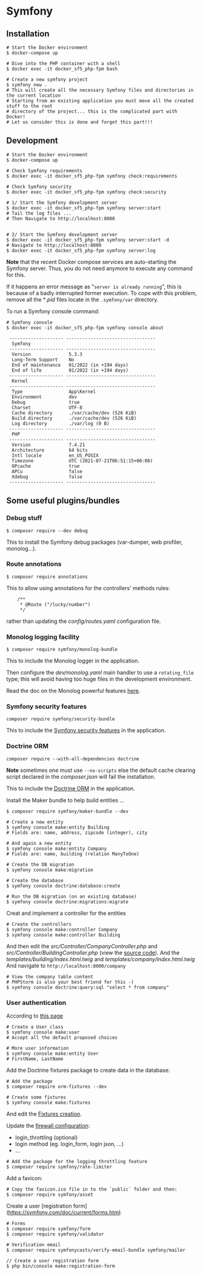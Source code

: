 # Symfony
## Installation
```shell
# Start the Docker environment
$ docker-compose up

# Dive into the PHP container with a shell
$ docker exec -it docker_sf5_php-fpm bash

# Create a new symfony project
$ symfony new .
# This will create all the necessary Symfony files and directories in the current location
# Starting from an existing application you must move all the created stuff to the root 
# directory of the project... this is the complicated part with Docker!
# Let us consider this is done and forget this part!!!
```

## Development
```shell
# Start the Docker environment
$ docker-compose up

# Check Symfony requirements
$ docker exec -it docker_sf5_php-fpm symfony check:requirements

# Check Symfony security
$ docker exec -it docker_sf5_php-fpm symfony check:security

# 1/ Start the Symfony development server
$ docker exec -it docker_sf5_php-fpm symfony server:start
# Tail the log files ...
# Then Navigate to http://localhost:8000


# 2/ Start the Symfony development server
$ docker exec -it docker_sf5_php-fpm symfony server:start -d
# Navigate to http://localhost:8000
$ docker exec -it docker_sf5_php-fpm symfony server:log
```

**Note** that the recent Docker compose services are auto-starting the Symfony server. Thus, you do not need anymore to execute any command for this.

If it happens an error message as "`server is already running`", this is because of a badly interrupted former execution. To cope with this problem, remove all the **.pid* files locate in the `.symfony/var` directory.

To run a Symfony console command:
```shell
# Symfony console
$ docker exec -it docker_sf5_php-fpm symfony console about

 -------------------- --------------------------------- 
  Symfony                                               
 -------------------- --------------------------------- 
  Version              5.3.3                            
  Long-Term Support    No                               
  End of maintenance   01/2022 (in +194 days)           
  End of life          01/2022 (in +194 days)           
 -------------------- --------------------------------- 
  Kernel                                                
 -------------------- --------------------------------- 
  Type                 App\Kernel                       
  Environment          dev                              
  Debug                true                             
  Charset              UTF-8                            
  Cache directory      ./var/cache/dev (526 KiB)        
  Build directory      ./var/cache/dev (526 KiB)        
  Log directory        ./var/log (0 B)                  
 -------------------- --------------------------------- 
  PHP                                                   
 -------------------- --------------------------------- 
  Version              7.4.21                           
  Architecture         64 bits                          
  Intl locale          en_US_POSIX                      
  Timezone             UTC (2021-07-21T06:51:15+00:00)  
  OPcache              true                             
  APCu                 false                            
  Xdebug               false                            
 -------------------- --------------------------------- 
```

## Some useful plugins/bundles

### Debug stuff
```shell
$ composer require --dev debug
```

This to install the Symfony debug packages (var-dumper, web profiler, monolog...).

### Route annotations
```shell
$ composer require annotations
```

This to allow using annotations for the controllers' methods rules:
```
    /**
     * @Route ("/lucky/number")
     */
```
rather than updating the *config/routes.yaml* configuration file. 

### Monolog logging facility
```shell
$ composer require symfony/monolog-bundle
```

This to include the Monolog logger in the application. 

Then configure the *dev/monolog.yaml* main handler to use a `rotating_file` type; this will avoid having too huge files in the development environment. 

Read the doc on the Monolog powerful features [here](https://github.com/symfony/monolog-bundle).

### Symfony security features
```shell
composer require symfony/security-bundle
```

This to include the [Symfony security features](https://www.doctrine-project.org/) in the application.

### Doctrine ORM
```shell
composer require --with-all-dependencies doctrine
```

**Note** sometimes one must use `--no-scripts` else the default cache clearing script declared in the *composer.json* will fail the installation.

This to include the [Doctrine ORM](https://www.doctrine-project.org/) in the application.

Install the Maker bundle to help build entities ...
```shell
$ composer require symfony/maker-bundle --dev

# Create a new entity
$ symfony console make:entity Building
# Fields are: name, address, zipcode (integer), city

# And again a new entity
$ symfony console make:entity Company
# Fields are: name, building (relation ManyToOne)

# Create the DB migration
$ symfony console make:migration

# Create the database
$ symfony console doctrine:database:create

# Run the DB migration (on an existing database)
$ symfony console doctrine:migrations:migrate

```


Creat and implement a controller for the entities
```shell
# Create the controllers
$ symfony console make:controller Company
$ symfony console make:controller Building
```

And then edit the *src/Controller/CompanyController.php* and *src/Controller/BuildingController.php* (view the [source code](../src/Controller/CompanyController.php)).
And the *templates/building/index.html.twig* and *templates/company/index.html.twig* 
And navigate to `http://localhost:8000/company`


```shell
# View the company table content
# PHPStorm is also your best friend for this -)
$ symfony console doctrine:query:sql "select * from company"
```


### User authentication
According to [this page](https://symfony.com/doc/current/security.html#create-user-class)

```shell
# Create a User class
$ symfony console make:user
# Accept all the default proposed choices

# More user information
$ symfony console make:entity User
# FirstName, LastName
```

Add the Doctrine fixtures package to create data in the database:
```shell
# Add the package
$ composer require orm-fixtures --dev

# Create some fixtures
$ symfony console make:fixtures
```

And edit the [Fixtures creation](../src/DataFixtures/UserFixtures.php).

Update the [firewall configuration](../config/packages/security.yaml):
- login_throttling (optional)
- login method (eg. login_form, login json, ...)
- ...

```shell
# Add the package for the logging throttling feature
$ composer require symfony/rate-limiter
```


Add a favicon:
```shell
# Copy the favicon.ico file in to the `public` folder and then:
$ composer require symfony/asset
```


Create a user [registration form](https://symfony.com/doc/current/forms.html:
```shell
# Forms
$ composer require symfony/form
$ composer require symfony/validator

# Verification email
$ composer require symfonycasts/verify-email-bundle symfony/mailer

// Create a user registration form
$ php bin/console make:registration-form

```